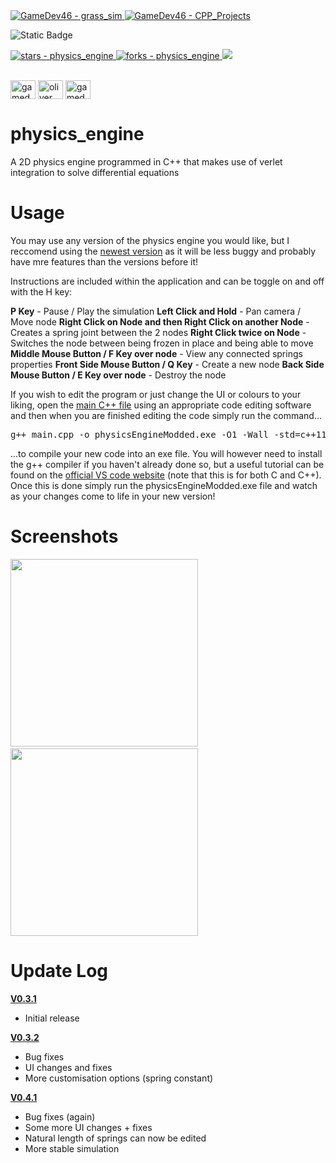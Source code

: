 <a href="https://github.com/GameDev46" title="Go to GitHub repo">
    <img src="https://img.shields.io/static/v1?label=GameDev46&message=|&color=Green&logo=github&style=for-the-badge&labelColor=1f1f22" alt="GameDev46 - grass_sim">
    <img src="https://img.shields.io/badge/Version-0.4.1-green?style=for-the-badge&labelColor=1f1f22&color=Green" alt="GameDev46 - CPP_Projects">
</a>


![Static Badge](https://img.shields.io/badge/--1f1f22?style=for-the-badge&logo=Cplusplus&logoColor=6060ef)
    
<a href="https://github.com/GameDev46/physics_engine/stargazers">
    <img src="https://img.shields.io/github/stars/GameDev46/physics_engine?style=for-the-badge&labelColor=1f1f22" alt="stars - physics_engine">
</a>
<a href="https://github.com/GameDev46/physics_engine/forks">
    <img src="https://img.shields.io/github/forks/GameDev46/physics_engine?style=for-the-badge&labelColor=1f1f22" alt="forks - physics_engine">
</a>
<a href="https://github.com/GameDev46/physics_engine/issues">
    <img src="https://img.shields.io/github/issues/GameDev46/physics_engine?style=for-the-badge&labelColor=1f1f22&color=blue"/>
 </a>

<br>
<br>

<p align="left">
<a href="https://twitter.com/gamedev46" target="blank"><img align="center" src="https://raw.githubusercontent.com/rahuldkjain/github-profile-readme-generator/master/src/images/icons/Social/twitter.svg" alt="gamedev46" height="30" width="40" /></a>
<a href="https://instagram.com/oliver_pearce47" target="blank"><img align="center" src="https://raw.githubusercontent.com/rahuldkjain/github-profile-readme-generator/master/src/images/icons/Social/instagram.svg" alt="oliver_pearce47" height="30" width="40" /></a>
<a href="https://www.youtube.com/c/gamedev46" target="blank"><img align="center" src="https://raw.githubusercontent.com/rahuldkjain/github-profile-readme-generator/master/src/images/icons/Social/youtube.svg" alt="gamedev46" height="30" width="40" /></a>
</p>

# physics_engine

A 2D physics engine programmed in C++ that makes use of verlet integration to solve differential equations

# Usage

You may use any version of the physics engine you would like, but I reccomend using the [newest version](/Physics%20Engine%20V0.4.1) as it will be less buggy and probably have mre features than the versions before it!

Instructions are included within the application and can be toggle on and off with the H key:

**P Key** - Pause / Play the simulation
**Left Click and Hold** - Pan camera / Move node
**Right Click on Node and then Right Click on another Node** - Creates a spring joint between the 2 nodes
**Right Click twice on Node** - Switches the node between being frozen in place and being able to move
**Middle Mouse Button / F Key over node** - View any connected springs properties
**Front Side Mouse Button / Q Key** - Create a new node
**Back Side Mouse Button / E Key over node** - Destroy the node

If you wish to edit the program or just change the UI or colours to your liking, open the [main C++ file](/Physics%20Engine%20V0.4.1/main.cpp) using an appropriate code editing software and then when you are finished editing the code simply run the command...

<pre>g++ main.cpp -o physicsEngineModded.exe -O1 -Wall -std=c++11 -Wno-missing-braces -I include/ -L lib/ -lraylib -lopengl32 -lgdi32 -lwinmm</pre>

...to compile your new code into an exe file. You will however need to install the g++ compiler if you haven't already done so, but a useful tutorial can be found on the [official VS code website](https://code.visualstudio.com/docs/cpp/config-mingw) (note that this is for both C and C++). Once this is done simply run the physicsEngineModded.exe file and watch as your changes come to life in your new version!

# Screenshots

<p>
  <img src="https://github.com/GameDev46/physics_engine/assets/76485006/d313adc0-f2b4-42ff-a223-2bc998def855" height="300">
  &nbsp;
  <img src="https://github.com/GameDev46/physics_engine/assets/76485006/a3265fe3-a8b2-4650-a899-66294f30a7e4" height="300">
</p>

# Update Log

[**V0.3.1**](/Physics%20Engine%20V0.3.1)

- Initial release

[**V0.3.2**](/Physics%20Engine%20V0.3.2)

- Bug fixes
- UI changes and fixes
- More customisation options (spring constant)

[**V0.4.1**](/Physics%20Engine%20V0.4.1)

- Bug fixes (again)
- Some more UI changes + fixes
- Natural length of springs can now be edited
- More stable simulation
